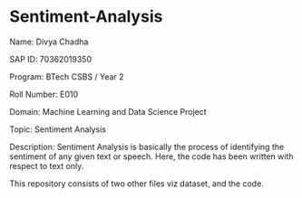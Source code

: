 # Sentiment-Analysis
Name: Divya Chadha 

SAP ID: 70362019350 
  
Program: BTech CSBS / Year 2
  
Roll Number: E010

Domain: Machine Learning and Data Science Project

Topic: Sentiment Analysis

Description: Sentiment Analysis is basically the process of identifying the sentiment of any given text or speech. Here, the code has been written with respect to text only.

This repository consists of two other files viz dataset, and the code.
